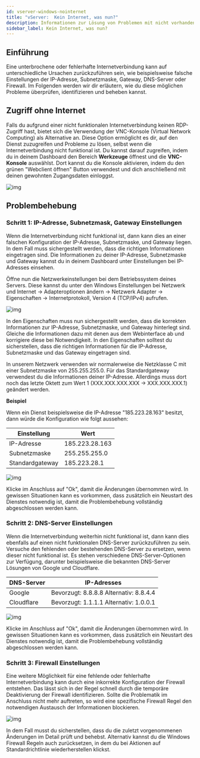 ```yaml
---
id: vserver-windows-nointernet
title: "vServer:  Kein Internet, was nun?"
description: Informationen zur Lösung von Problemen mit nicht vorhandener Internetverbindung unter Windows vRootserver von ZAP-Hosting zeigt keinen Internetzugang - ZAP-Hosting.com Dokumentation
sidebar_label: Kein Internet, was nun?
---
```




## Einführung

Eine unterbrochene oder fehlerhafte Internetverbindung kann auf unterschiedliche Ursachen zurückzuführen sein, wie beispielsweise falsche Einstellungen der IP-Adresse, Subnetzmaske, Gateway, DNS-Server oder Firewall. Im Folgenden werden wir dir erläutern, wie du diese möglichen Probleme überprüfen, identifizieren und beheben kannst.



## Zugriff ohne Internet

Falls du aufgrund einer nicht funktionalen Internetverbindung keinen RDP-Zugriff hast, bietet sich die Verwendung der VNC-Konsole (Virtual Network Computing) als Alternative an. Diese Option ermöglicht es dir, auf den Dienst zuzugreifen und Probleme zu lösen, selbst wenn die Internetverbindung nicht funktional ist. Du kannst darauf zugreifen, indem du in deinem Dashboard den Bereich **Werkzeuge** öffnest und die **VNC-Konsole** auswählst. Dort kannst du die Konsole aktivieren, indem du den grünen "Webclient öffnen" Button verwendest und dich anschließend mit deinen gewohnten Zugangsdaten einloggst.

![img](https://screensaver01.zap-hosting.com/index.php/s/y3S4Gw7scwZnHwy/preview)



## Problembehebung



### Schritt 1: IP-Adresse, Subnetzmask, Gateway Einstellungen

Wenn die Internetverbindung nicht funktional ist, dann kann dies an einer falschen Konfiguration der IP-Adresse, Subnetzmaske, und Gateway liegen. In dem Fall muss sichergestellt werden, dass die richtigen Informationen eingetragen sind. Die Informationen zu deiner IP-Adresse, Subnetzmaske und Gateway kannst du in deinem Dashboard unter Einstellungen bei IP-Adresses einsehen. 

Öffne nun die Netzwerkeinstellungen bei dem Betriebssystem deines Servers. Diese kannst du unter den Windows Einstellungen bei Netzwerk und Internet -> Adapteroptionen ändern -> Netzwerk Adapter -> Eigenschaften -> Internetprotokoll, Version 4 (TCP/IPv4) aufrufen. 

![img](https://screensaver01.zap-hosting.com/index.php/s/QmcworojD6pMQby/preview)



In den Eigenschaften muss nun sichergestellt werden, dass die korrekten Informationen zur IP-Adresse, Subnetzmaske, und Gateway hinterlegt sind. Gleiche die Informationen dazu mit denen aus dem Webinterface ab und korrigiere diese bei Notwendigkeit. In den Eigenschaften solltest du sicherstellen, dass die richtigen Informationen für die IP-Adresse, Subnetzmaske und das Gateway eingetragen sind. 

In unserem Netzwerk verwenden wir normalerweise die Netzklasse C mit einer Subnetzmaske von 255.255.255.0. Für das Standardgateway verwendest du die Informationen deiner IP-Adresse. Allerdings muss dort noch das letzte Oktett zum Wert 1 (XXX.XXX.XXX.XXX -> XXX.XXX.XXX.1) geändert werden. 



**Beispiel**

Wenn ein Dienst beispielsweise die IP-Adresse "185.223.28.163" besitzt, dann würde die Konfiguration wie folgt aussehen: 

| Einstellung     | Wert           |
| --------------- | -------------- |
| IP-Adresse      | 185.223.28.163 |
| Subnetzmaske    | 255.255.255.0  |
| Standardgateway | 185.223.28.1   |



![img](https://screensaver01.zap-hosting.com/index.php/s/9B7ms2J8nxYzCep/preview)



Klicke im Anschluss auf "Ok", damit die Änderungen übernommen wird. In gewissen Situationen kann es vorkommen, dass zusätzlich ein Neustart des Dienstes notwendig ist, damit die Problembehebung vollständig abgeschlossen werden kann. 



### Schritt 2: DNS-Server Einstellungen

Wenn die Internetverbindung weiterhin nicht funktional ist, dann kann dies ebenfalls auf einen nicht funktionalen DNS-Server zurückzuführen zu sein. Versuche den fehlenden oder bestehenden DNS-Server zu ersetzen, wenn dieser nicht funktional ist. Es stehen verschiedene DNS-Server-Optionen zur Verfügung, darunter beispielsweise die bekannten DNS-Server Lösungen von Google und Cloudflare.  

| DNS-Server | IP-Adresses                            |
| ---------- | -------------------------------------- |
| Google     | Bevorzugt: 8.8.8.8 Alternativ: 8.8.4.4 |
| Cloudflare | Bevorzugt: 1.1.1.1 Alternativ: 1.0.0.1 |

![img](https://screensaver01.zap-hosting.com/index.php/s/frYTimNEFzBjANy/preview)



Klicke im Anschluss auf "Ok", damit die Änderungen übernommen wird. In gewissen Situationen kann es vorkommen, dass zusätzlich ein Neustart des Dienstes notwendig ist, damit die Problembehebung vollständig abgeschlossen werden kann. 



### Schritt 3: Firewall Einstellungen 

Eine weitere Möglichkeit für eine fehlende oder fehlerhafte Internetverbindung kann durch eine inkorrekte Konfiguration der Firewall entstehen. Das lässt sich in der Regel schnell durch die temporäre Deaktivierung der Firewall identifizieren. Sollte die Problematik im Anschluss nicht mehr auftreten, so wird eine spezifische Firewall Regel den notwendigen Austausch der Informationen blockieren. 

![img](https://screensaver01.zap-hosting.com/index.php/s/kSbpgpkNotFgiXL/preview)

In dem Fall musst du sicherstellen, dass du die zuletzt vorgenommenen Änderungen im Detail prüft und behebst. Alternativ kannst du die Windows Firewall Regeln auch zurücksetzen, in dem du bei Aktionen auf Standardrichtlinie wiederherstellen klickst. 



